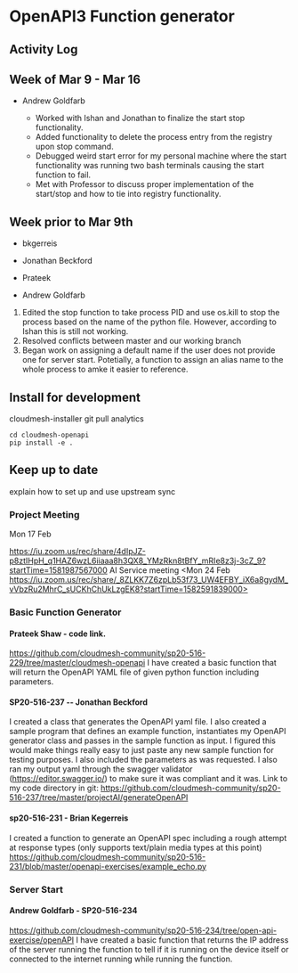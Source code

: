 # OpenAPI3 Function generator

## Activity Log

## Week of Mar 9 - Mar 16

* Andrew Goldfarb

    * Worked with Ishan and Jonathan to finalize the start stop functionality. 
    * Added functionality to delete the process entry from the registry upon stop command.
    * Debugged weird start error for my personal machine where the start functionality was
    running two bash terminals causing the start function to fail.
    * Met with Professor to discuss proper implementation of the start/stop and how to tie 
    into registry functionality.  

## Week prior to Mar 9th

* bkgerreis 
* Jonathan Beckford
* Prateek

* Andrew Goldfarb
1. Edited the stop function to take process PID and use os.kill to stop the process based on the name of the python file. However, according to Ishan this is still not working. 
2. Resolved conflicts between master and our working branch 
3. Began work on assigning a default name if the user does not provide one for server start. Potetially, a function to assign an alias name to the whole process to amke it easier to reference. 

## Install for development

cloudmesh-installer git pull analytics

```
cd cloudmesh-openapi
pip install -e .
```

## Keep up to date

explain how to set up and use upstream sync

### Project Meeting 

Mon 17 Feb

<https://iu.zoom.us/rec/share/4dIpJZ-p8ztIHpH_q1HAZ6wzL6iiaaa8h3QX8_YMzRkn8tBfY_mRIe8z3j-3cZ_9?startTime=1581987567000>
AI Service meeting
<Mon 24 Feb https://iu.zoom.us/rec/share/_8ZLKK7Z6zpLb53f73_UW4EFBY_iX6a8gydM_vVbzRu2MhrC_sUCKhChUkLzgEK8?startTime=1582591839000>


### Basic Function Generator

#### Prateek Shaw -  code link.

<https://github.com/cloudmesh-community/sp20-516-229/tree/master/cloudmesh-openapi>
I have created a basic function that will return the OpenAPI YAML file of given python function including parameters.

#### SP20-516-237 -- Jonathan Beckford

I created a class that generates the OpenAPI yaml file. I also created a sample program that defines an example function, instantiates my OpenAPI generator class and passes in the sample function as input. I figured this would make things really easy to just paste any new sample function for testing purposes. I also included the parameters as was requested. I also ran my output yaml through the swagger validator (https://editor.swagger.io/) to make sure it was compliant and it was.
Link to my code directory in git:
https://github.com/cloudmesh-community/sp20-516-237/tree/master/projectAI/generateOpenAPI

#### sp20-516-231 - Brian Kegerreis

I created a function to generate an OpenAPI spec including a rough attempt at response types (only supports text/plain media types at this point)
<https://github.com/cloudmesh-community/sp20-516-231/blob/master/openapi-exercises/example_echo.py>


### Server Start

#### Andrew Goldfarb - SP20-516-234

<https://github.com/cloudmesh-community/sp20-516-234/tree/open-api-exercise/openAPI>
I have created a basic function that returns the IP address of the server running the function to tell if it is running on the device itself or connected to the internet running while running the function.
